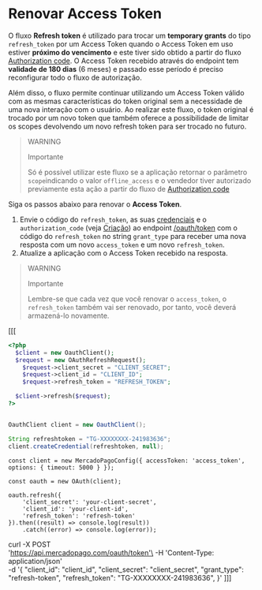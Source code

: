 # Renovar Access Token
 
O fluxo **Refresh token** é utilizado para trocar um **temporary grants** do tipo `refresh_token` por um Access Token quando o Access Token em uso estiver **próximo do vencimento** e este tiver sido obtido a partir do fluxo [Authorization code](/developers/pt/docs/security/oauth/creation#bookmark_authorization_code). O Access Token recebido através do endpoint tem **validade de 180 dias** (6 meses) e passado esse período é preciso reconfigurar todo o fluxo de autorização.
 
Além disso, o fluxo permite continuar utilizando um Access Token válido com as mesmas características do token original sem a necessidade de uma nova interação com o usuário. Ao realizar este fluxo, o token original é trocado por um novo token que também oferece a possibilidade de limitar os scopes devolvendo um novo refresh token para ser trocado no futuro.
 
> WARNING
>
> Importante
>
> Só é possível utilizar este fluxo se a aplicação retornar o parâmetro `scope`indicando o valor `offline_access` e o vendedor tiver autorizado previamente esta ação a partir do fluxo de [Authorization code](/developers/pt/docs/security/oauth/creation#bookmark_authorization_code)
 
Siga os passos abaixo para renovar o **Access Token**.
 
1. Envie o código do `refresh_token`, as suas [credenciais](/developers/pt/docs/your-integrations/credentials) e o `authorization_code` (veja [Criação](/developers/pt/docs/security/oauth/creation#bookmark_authorization_code)) ao endpoint [/oauth/token](/developers/pt/reference/oauth/_oauth_token/post) com o código do `refresh_token` no string `grant_type` para receber uma nova resposta com um novo `access_token` e um novo `refresh_token`.
2. Atualize a aplicação com o Access Token recebido na resposta.
 
> WARNING
>
> Importante
>
> Lembre-se que cada vez que você renovar o `access_token`, o `refresh_token` também vai ser renovado, por tanto, você deverá armazená-lo novamente.

[[[
```php
<?php
  $client = new OauthClient();
  $request = new OAuthRefreshRequest();
    $request->client_secret = "CLIENT_SECRET";
    $request->client_id = "CLIENT_ID";
    $request->refresh_token = "REFRESH_TOKEN";

  $client->refresh($request);
?>
```
```java

OauthClient client = new OauthClient();

String refreshtoken = "TG-XXXXXXXX-241983636";
client.createCredential(refreshtoken, null);
```
```node
const client = new MercadoPagoConfig({ accessToken: 'access_token', options: { timeout: 5000 } });

const oauth = new OAuth(client);

oauth.refresh({
	'client_secret': 'your-client-secret',
	'client_id': 'your-client-id',
	'refresh_token': 'refresh-token'
}).then((result) => console.log(result))
	.catch((error) => console.log(error));
```
curl -X POST \
'https://api.mercadopago.com/oauth/token'\
-H 'Content-Type: application/json' \
-d '{
 "client_id": "client_id",
 "client_secret": "client_secret",
 "grant_type": "refresh-token",
 "refresh_token": "TG-XXXXXXXX-241983636",
}'
]]]